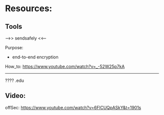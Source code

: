 # Resources:
## Tools
-->> sendsafely <<--


Purpose:
- end-to-end encryption

How_to:
https://www.youtube.com/watch?v=_-52W25p7kA

_____________________________________________________________________________________
????
.edu
## Video:

offSec:
https://www.youtube.com/watch?v=6FlCUQpASkY&t=1901s
